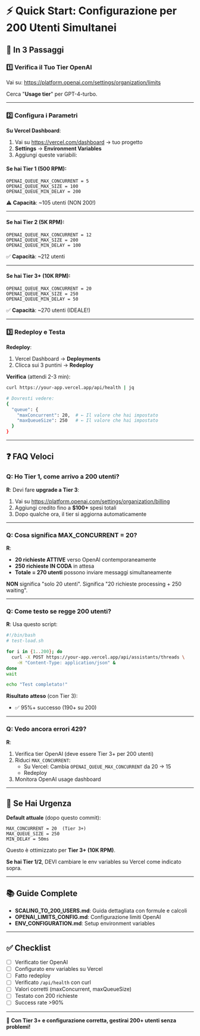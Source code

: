 # ⚡ Quick Start: Configurazione per 200 Utenti Simultanei

## 🎯 In 3 Passaggi

### 1️⃣ Verifica il Tuo Tier OpenAI

Vai su: https://platform.openai.com/settings/organization/limits

Cerca "**Usage tier**" per GPT-4-turbo.

---

### 2️⃣ Configura i Parametri

**Su Vercel Dashboard**:
1. Vai su https://vercel.com/dashboard → tuo progetto
2. **Settings** → **Environment Variables**
3. Aggiungi queste variabili:

#### Se hai **Tier 1** (500 RPM):
```
OPENAI_QUEUE_MAX_CONCURRENT = 5
OPENAI_QUEUE_MAX_SIZE = 100
OPENAI_QUEUE_MIN_DELAY = 200
```
⚠️ **Capacità**: ~105 utenti (NON 200!)

---

#### Se hai **Tier 2** (5K RPM):
```
OPENAI_QUEUE_MAX_CONCURRENT = 12
OPENAI_QUEUE_MAX_SIZE = 200
OPENAI_QUEUE_MIN_DELAY = 100
```
✅ **Capacità**: ~212 utenti

---

#### Se hai **Tier 3+** (10K RPM):
```
OPENAI_QUEUE_MAX_CONCURRENT = 20
OPENAI_QUEUE_MAX_SIZE = 250
OPENAI_QUEUE_MIN_DELAY = 50
```
✅ **Capacità**: ~270 utenti (IDEALE!)

---

### 3️⃣ Redeploy e Testa

**Redeploy**:
1. Vercel Dashboard → **Deployments**
2. Clicca sui 3 puntini → **Redeploy**

**Verifica** (attendi 2-3 min):
```bash
curl https://your-app.vercel.app/api/health | jq

# Dovresti vedere:
{
  "queue": {
    "maxConcurrent": 20,  # ← Il valore che hai impostato
    "maxQueueSize": 250   # ← Il valore che hai impostato
  }
}
```

---

## ❓ FAQ Veloci

### Q: Ho Tier 1, come arrivo a 200 utenti?

**R**: Devi fare **upgrade a Tier 3**:
1. Vai su https://platform.openai.com/settings/organization/billing
2. Aggiungi credito fino a **$100+** spesi totali
3. Dopo qualche ora, il tier si aggiorna automaticamente

---

### Q: Cosa significa MAX_CONCURRENT = 20?

**R**:
- **20 richieste ATTIVE** verso OpenAI contemporaneamente
- **250 richieste IN CODA** in attesa
- **Totale = 270 utenti** possono inviare messaggi simultaneamente

**NON** significa "solo 20 utenti". Significa "20 richieste processing + 250 waiting".

---

### Q: Come testo se regge 200 utenti?

**R**: Usa questo script:

```bash
#!/bin/bash
# test-load.sh

for i in {1..200}; do
  curl -X POST https://your-app.vercel.app/api/assistants/threads \
    -H "Content-Type: application/json" &
done
wait

echo "Test completato!"
```

**Risultato atteso** (con Tier 3):
- ✅ 95%+ successo (190+ su 200)

---

### Q: Vedo ancora errori 429?

**R**:
1. Verifica tier OpenAI (deve essere Tier 3+ per 200 utenti)
2. Riduci `MAX_CONCURRENT`:
   - Su Vercel: Cambia `OPENAI_QUEUE_MAX_CONCURRENT` da 20 → 15
   - Redeploy
3. Monitora OpenAI usage dashboard

---

## 🚨 Se Hai Urgenza

**Default attuale** (dopo questo commit):
```
MAX_CONCURRENT = 20  (Tier 3+)
MAX_QUEUE_SIZE = 250
MIN_DELAY = 50ms
```

Questo è ottimizzato per **Tier 3+ (10K RPM)**.

**Se hai Tier 1/2**, DEVI cambiare le env variables su Vercel come indicato sopra.

---

## 📚 Guide Complete

- **SCALING_TO_200_USERS.md**: Guida dettagliata con formule e calcoli
- **OPENAI_LIMITS_CONFIG.md**: Configurazione limiti OpenAI
- **ENV_CONFIGURATION.md**: Setup environment variables

---

## ✅ Checklist

- [ ] Verificato tier OpenAI
- [ ] Configurato env variables su Vercel
- [ ] Fatto redeploy
- [ ] Verificato `/api/health` con curl
- [ ] Valori corretti (maxConcurrent, maxQueueSize)
- [ ] Testato con 200 richieste
- [ ] Success rate >90%

---

🎯 **Con Tier 3+ e configurazione corretta, gestirai 200+ utenti senza problemi!**
